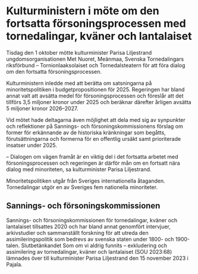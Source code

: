 # Kulturministern i möte om den fortsatta försoningsprocessen med tornedalingar, kväner och lantalaiset

Tisdag den 1 oktober mötte kulturminister Parisa Liljestrand ungdomsorganisationen Met Nuoret, Meänmaa, Svenska Tornedalingars riksförbund – Tornionlaaksolaiset och Tornedalsteatern för att föra dialog om den fortsatta försoningsprocessen.

Kulturministern inledde med att berätta om satsningarna på minoritetspolitiken i budgetpropositionen för 2025. Regeringen har bland annat valt att avsätta medel för försoningsprocessen och föreslår att det tillförs 3,5 miljoner kronor under 2025 och beräknar därefter årligen avsätta 5 miljoner kronor 2026–2027.

Vid mötet hade deltagarna även möjlighet att dela med sig av synpunkter och reflektioner på Sannings- och försoningskommissionens förslag om former för erkännande av de historiska kränkningar som begåtts, förutsättningarna och formerna för en offentlig ursäkt samt prioriterade insatser under 2025.

– Dialogen om vägen framåt är en viktig del i det fortsatta arbetet med försoningsprocessen och regeringen är därför mån om en fortsatt nära dialog med minoriteten, sa kulturminister Parisa Liljestrand.

Minoritetspolitiken utgår från Sveriges internationella åtaganden. Tornedalingar utgör en av Sveriges fem nationella minoriteter.

## Sannings- och försoningskommissionen

Sannings- och försoningskommissionen för tornedalingar, kväner och lantalaiset tillsattes 2020 och har bland annat genomfört intervjuer, arkivstudier och sammanställt forskning för att utreda den assimileringspolitik som bedrevs av svenska staten under 1800- och 1900-talen. Slutbetänkandet Som om vi aldrig funnits – exkludering och assimilering av tornedalingar, kväner och lantalaiset (SOU 2023:68) lämnades över till kulturminister Parisa Liljestrand den 15 november 2023 i Pajala.
